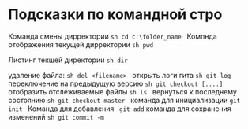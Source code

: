 # Подсказки по командной стро

Команда смены дирректории
``sh
cd c:\folder_name
``
Компнда отображения текущей дирректории
``sh
pwd
``


Листинг текщей директории
``sh
dir
``

удаление файла:
``sh
del <filename>
``
открыть логи гита
``sh
git log
``
переключение на предыдущую версию
``sh
git checkout [....]
``
отобразить отслеживаемые файлы 
``sh
ls
``
вернуться к последнему состоянию
``sh
git checkout master
``
команда для инициализации 
``
git init 
``
Команда для добавления 
`` 
git add
``
команда для сохранения изменений
``sh
git commit -m
``

 